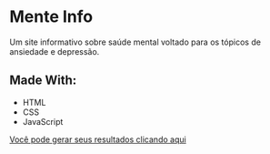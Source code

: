# Mente Info

<p>Um site informativo sobre saúde mental voltado para os tópicos de ansiedade e depressão.</p>

## Made With:
* HTML
* CSS
* JavaScript


[Você pode gerar seus resultados clicando aqui](https://mente-info.vercel.app/)
